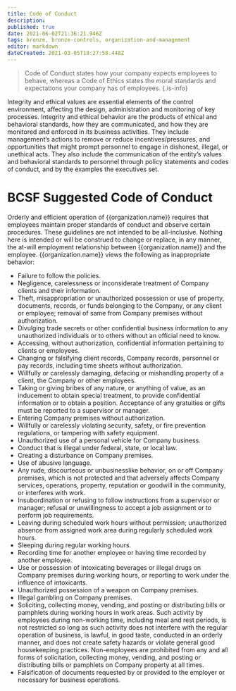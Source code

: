 ```yaml
---
title: Code of Conduct
description: 
published: true
date: 2021-06-02T21:36:21.946Z
tags: bronze, bronze-controls, organization-and-management
editor: markdown
dateCreated: 2021-03-05T19:27:58.448Z
---
```


> Code of Conduct states how your company expects employees to behave, whereas a Code of Ethics states the moral standards and expectations your company has of employees.
{.is-info}

Integrity and ethical values are essential elements of the control environment, affecting the design, administration and monitoring of key processes. Integrity and ethical behavior are the products of ethical and behavioral standards, how they are communicated, and how they are monitored and enforced in its business activities. They include management’s actions to remove or reduce incentives/pressures, and opportunities that might prompt personnel to engage in dishonest, illegal, or unethical acts. They also include the communication of the entity’s values and behavioral standards to personnel through policy statements and codes of conduct, and by the examples the executives set.


# BCSF Suggested Code of Conduct
Orderly and efficient operation of {{organization.name}} requires that employees maintain proper standards of conduct and observe certain procedures. These guidelines are not intended to be all-inclusive. Nothing here is intended or will be construed to change or replace, in any manner, the at-will employment relationship between {{organization.name}} and the employee. {{organization.name}} views the following as inappropriate behavior:

- Failure to follow the policies.
- Negligence, carelessness or inconsiderate treatment of Company clients and their information.
- Theft, misappropriation or unauthorized possession or use of property, documents, records, or funds belonging to the Company, or any client or employee; removal of same from Company premises without authorization.
- Divulging trade secrets or other confidential business information to any unauthorized individuals or to others without an official need to know.
- Accessing, without authorization, confidential information pertaining to clients or employees.
- Changing or falsifying client records, Company records, personnel or pay records, including time sheets without authorization.
- Willfully or carelessly damaging, defacing or mishandling property of a client, the Company or other employees.
- Taking or giving bribes of any nature, or anything of value, as an inducement to obtain special treatment, to provide confidential information or to obtain a position. Acceptance of any gratuities or gifts must be reported to a supervisor or manager.
- Entering Company premises without authorization.
- Willfully or carelessly violating security, safety, or fire prevention regulations, or tampering with safety equipment.
- Unauthorized use of a personal vehicle for Company business.
- Conduct that is illegal under federal, state, or local law.
- Creating a disturbance on Company premises.
- Use of abusive language.
- Any rude, discourteous or unbusinesslike behavior, on or off Company premises, which is not protected and that adversely affects Company services, operations, property, reputation or goodwill in the community, or interferes with work.
- Insubordination or refusing to follow instructions from a supervisor or manager; refusal or unwillingness to accept a job assignment or to perform job requirements.
- Leaving during scheduled work hours without permission; unauthorized absence from assigned work area during regularly scheduled work hours.
- Sleeping during regular working hours.
- Recording time for another employee or having time recorded by another employee.
- Use or possession of intoxicating beverages or illegal drugs on Company premises during working hours, or reporting to work under the influence of intoxicants.
- Unauthorized possession of a weapon on Company premises.
- Illegal gambling on Company premises.
- Soliciting, collecting money, vending, and posting or distributing bills or pamphlets during working hours in work areas. Such activity by employees during non-working time, including meal and rest periods, is not restricted so long as such activity does not interfere with the regular operation of business, is lawful, in good taste, conducted in an orderly manner, and does not create safety hazards or violate general good housekeeping practices. Non-employees are prohibited from any and all forms of solicitation, collecting money, vending, and posting or distributing bills or pamphlets on Company property at all times.
- Falsification of documents requested by or provided to the employer or necessary for business operations.